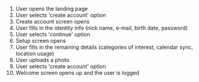 1. User opens the landing page
2. User selects 'create account' option
3. Create account screen opens
4. User fills in the identity info (nick name, e-mail, birth date, password)
5. User selects 'continue' option
6. Setup screen opens
7. User fills in the remaining details (categories of interest, calendar sync, location usage)
8. User uploads a photo
9. User selects 'create account' option
10. Welcome screen opens up and the user is logged